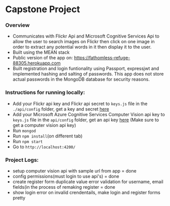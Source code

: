 # Capstone Project

### Overview 
* Communicates with Flickr Api and Microsoft Cognitive Services Api to allow the user to search images on Flickr then click on one image in order to extract any potential words in it then display it to the user.
* Built using the MEAN stack
* Public version of the app on: https://fathomless-refuge-88305.herokuapp.com
* Built registration and login funtionality using Passport, expressjwt and implemented hashing and salting of passwords. This app does not store actual passwords in the MongoDB database for security reasons.


### Instructions for running locally:
* Add your Flickr api key and Flickr api secret to ```keys.js``` file in the ```./api/config``` folder, get a key and secret [here](https://www.flickr.com/services/api/keys/apply/)
* Add your Microsoft Azure Cognitive Services Computer Vision api key to ```keys.js``` file in the ```api/config``` folder, get an api key [here](https://azure.microsoft.com/en-ca/try/cognitive-services/) (Make sure to get a computer vision api key)
* Run ```mongod``` 
* Run ```npm install```(on different tab)<br>
* Run ```npm start```<br>
* Go to ```http://localhost:4200/``` 




### Project Logs:<br>
* setup computer vision api with sample url from app = done<br>
* config permissions(must login to use api's) = done<br>
* create register form duplicate value error validation for username, email fields(in the process of remaking register  = done
* show login error on invalid crendentails, make login and register forms pretty







